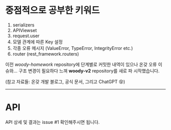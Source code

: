 # 중점적으로 공부한 키워드

1. serializers
2. APIViewset
3. request.user
3. 모델 관계에 따른 Key 설정
4. 각종 오류 메시지 (ValueError, TypeError, IntegrityError etc.)
5. router (rest_framework.routers)

이전 *woody-homework* repository에 단계별로 커밋한 내역이 있으나
온갖 오류 이슈와... 구조 변경이 필요하다 느껴
**woody-v2** repository를 새로 파 시작했습니다.

(참고 자료들: 온갖 개발 블로그, 공식 문서, 그리고 ChatGPT 😵) 

---
# API
API 상세 및 결과는 issue #1 확인해주시면 됩니다.
